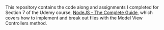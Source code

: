 This repository contains the code along and assignments I completed for Section 7 of the Udemy course, [NodeJS - The Complete Guide](https://www.udemy.com/course/nodejs-the-complete-guide/), which covers how to implement and break out files with the Model View Controllers method. 